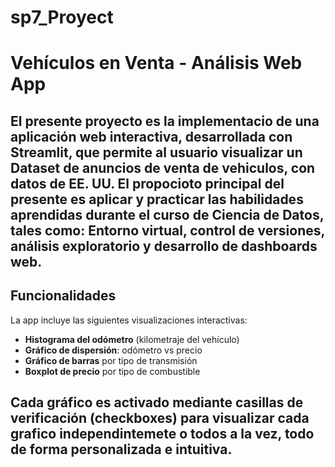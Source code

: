 # sp7_Proyect
#  Vehículos en Venta - Análisis Web App

El presente proyecto es la implementacio de una aplicación web interactiva, desarrollada con **Streamlit**, que permite al usuario  visualizar un Dataset de anuncios de venta de vehiculos, con datos de EE. UU.
El propocioto principal del presente es aplicar y practicar las habilidades aprendidas durante el curso de Ciencia de Datos, tales como: Entorno virtual, control de versiones, análisis exploratorio y desarrollo de dashboards web.
---
## Funcionalidades
La app incluye las siguientes visualizaciones interactivas:

-  **Histograma del odómetro** (kilometraje del vehículo)
-  **Gráfico de dispersión**: odómetro vs precio
-  **Gráfico de barras** por tipo de transmisión
-  **Boxplot de precio** por tipo de combustible

Cada gráfico es activado mediante **casillas de verificación (checkboxes)** para visualizar cada grafico independintemete o todos a la vez, todo de forma personalizada e intuitiva.
---



